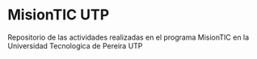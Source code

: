# MisionTIC UTP
Repositorio de las actividades realizadas en el programa MisionTIC en la Universidad Tecnologica de Pereira UTP
